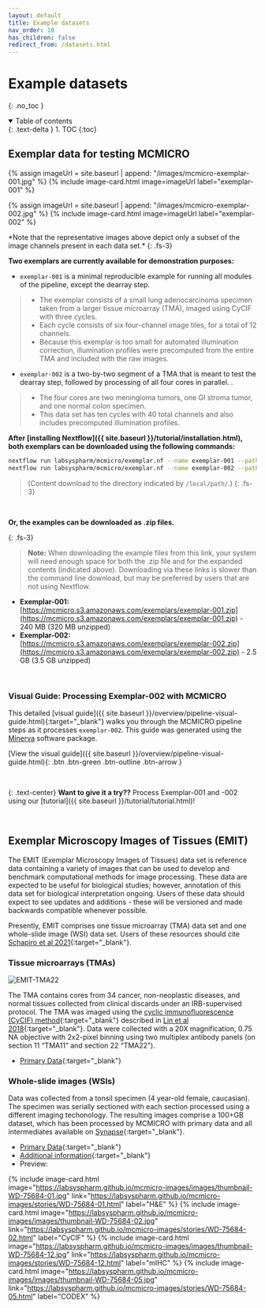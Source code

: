 ```yaml
---
layout: default
title: Example datasets
nav_order: 10
has_children: false
redirect_from: /datasets.html
---
```

# Example datasets
{: .no_toc }

<details open markdown="block">
  <summary>
    Table of contents
  </summary>
  {: .text-delta }
1. TOC
{:toc}
</details>

## Exemplar data for testing MCMICRO

<div class="basic-grid mt-6">

{% assign imageUrl = site.baseurl | append: "/images/mcmicro-exemplar-001.jpg" %}
{% include image-card.html 
    image=imageUrl
    label="exemplar-001"
%}

{% assign imageUrl = site.baseurl | append: "/images/mcmicro-exemplar-002.jpg" %}
{% include image-card.html 
    image=imageUrl
    label="exemplar-002"
%}

</div><!-- end grid -->
*Note that the representative images above depict only a subset of the image channels present in each data set.*
{: .fs-3}

<br>

**Two exemplars are currently available for demonstration purposes:**
* `exemplar-001` is a minimal reproducible example for running all modules of the pipeline, except the dearray step. 
>* The exemplar consists of a small lung adenocarcinoma specimen taken from a larger tissue microarray (TMA), imaged using CyCIF with three cycles. 
>* Each cycle consists of six four-channel image tiles, for a total of 12 channels. 
>* Because this exemplar is too small for automated illumination correction, illumination profiles were precomputed from the entire TMA and included with the raw images.

* `exemplar-002` is a two-by-two segment of a TMA that is meant to test the dearray step, followed by processing of all four cores in parallel. . 
>* The four cores are two meningioma tumors, one GI stroma tumor, and one normal colon specimen. 
>* This data set has ten cycles with 40 total channels and also includes precomputed illumination profiles.

**After [installing Nextflow]({{ site.baseurl }}/tutorial/installation.html), both exemplars can be downloaded using the following commands:**
``` bash
nextflow run labsyspharm/mcmicro/exemplar.nf --name exemplar-001 --path /local/path/
nextflow run labsyspharm/mcmicro/exemplar.nf --name exemplar-002 --path /local/path/
```

>(Content download to the directory indicated by `/local/path/`.)
{: .fs-3}

<br>

**Or, the examples can be downloaded as .zip files.**

{: .fs-3}
> **Note:** When downloading the example files from this link, your system will need enough space for both the .zip file and for the expanded contents (indicated above). Downloading via these links is slower than the command line download, but may be preferred by users that are not using Nextflow.

* **Exemplar-001:** [https://mcmicro.s3.amazonaws.com/exemplars/exemplar-001.zip](https://mcmicro.s3.amazonaws.com/exemplars/exemplar-001.zip) - 240 MB (320 MB unzipped)
* **Exemplar-002:** [https://mcmicro.s3.amazonaws.com/exemplars/exemplar-002.zip](https://mcmicro.s3.amazonaws.com/exemplars/exemplar-002.zip) - 2.5 GB (3.5 GB unzipped)

<br>

### Visual Guide: Processing Exemplar-002 with MCMICRO 
This detailed [visual guide]({{ site.baseurl }}/overview/pipeline-visual-guide.html){:target="_blank"}  walks you through the MCMICRO pipeline steps as it processes `exemplar-002`. This guide was generated using the [Minerva]({{base.siteurl}}/parameters/core.html#minerva) software package.

[View the visual guide]({{ site.baseurl }}/overview/pipeline-visual-guide.html){: .btn .btn-green .btn-outline .btn-arrow }

<br>

{: .text-center}
**Want to give it a try??** Process Exemplar-001 and -002 using our [tutorial]({{ site.baseurl }}/tutorial/tutorial.html)!

<br>

## Exemplar Microscopy Images of Tissues (EMIT)

The EMIT (Exemplar Microscopy Images of Tissues) data set is reference data containing a variety of images that can be used to develop and benchmark computational methods for image processing. These data are expected to be useful for biological studies; however, annotation of this data set for biological interpretation ongoing. Users of these data should expect to see updates and additions - these will be versioned and made backwards compatible whenever possible.

Presently, EMIT comprises one tissue microarray (TMA) data set and one whole-slide image (WSI) data set. Users of these resources should cite [Schapiro et al 2021](https://doi.org/10.1038/s41592-021-01308-y){:target="_blank"}.


### Tissue microarrays (TMAs)

<img src="{{ site.baseurl }}/images/EMIT_TMA22.png" alt="EMIT-TMA22">

The TMA contains cores from 34 cancer, non-neoplastic diseases, and normal tissues collected from clinical discards under an IRB-supervised protocol. The TMA was imaged using the [cyclic immunofluorescence (CyCIF) method](https://www.cycif.org/){:target="_blank"} described in [Lin et al 2018](https://elifesciences.org/articles/31657){:target="_blank"}. Data were collected with a 20X magnification, 0.75 NA objective with 2x2-pixel binning using two multiplex antibody panels (on section 11 “TMA11” and section 22 “TMA22").

* [Primary Data](https://www.synapse.org/#!Synapse:syn22345748/wiki/609239){:target="_blank"}

### Whole-slide images (WSIs)

Data was collected from a tonsil specimen (4 year-old female, caucasian). The specimen was serially sectioned with each section processed using a different imaging techonology. The resulting images comprise a 100+GB dataset, which has been processed by MCMICRO with primary data and all intermediates available on [Synapse](https://www.synapse.org/#!Synapse:syn24849819/wiki/608441){:target="_blank"}.

* [Primary Data](https://www.synapse.org/#!Synapse:syn24849819/wiki/608441){:target="_blank"}
* [Additional information](https://labsyspharm.github.io/mcmicro-images/){:target="_blank"}
* Preview:

<div class="basic-grid four-column">

{% include image-card.html 
    image="https://labsyspharm.github.io/mcmicro-images/images/thumbnail-WD-75684-01.jpg"
    link="https://labsyspharm.github.io/mcmicro-images/stories/WD-75684-01.html"
    label="H&E"
%}
{% include image-card.html 
    image="https://labsyspharm.github.io/mcmicro-images/images/thumbnail-WD-75684-02.jpg"
    link="https://labsyspharm.github.io/mcmicro-images/stories/WD-75684-02.html"
    label="CyCIF"
%}
{% include image-card.html 
    image="https://labsyspharm.github.io/mcmicro-images/images/thumbnail-WD-75684-12.jpg"
    link="https://labsyspharm.github.io/mcmicro-images/stories/WD-75684-12.html"
    label="mIHC"
%}
{% include image-card.html 
    image="https://labsyspharm.github.io/mcmicro-images/images/thumbnail-WD-75684-05.jpg"
    link="https://labsyspharm.github.io/mcmicro-images/stories/WD-75684-05.html"
    label="CODEX"
%}

</div><!-- end grid -->
